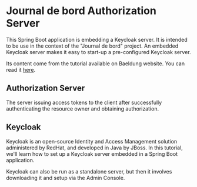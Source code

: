 # Journal de bord Authorization Server
This Spring Boot application is embedding a Keycloak server. It is intended to be use in the context of the "Journal de bord" project. An embedded Keycloak server makes it easy to start-up a pre-configured Keycloak server.

Its content come from the tutorial available on Baeldung website. You can read it [here](https://www.baeldung.com/keycloak-embedded-in-spring-boot-app).

## Authorization Server
The server issuing access tokens to the client after successfully authenticating the resource owner and obtaining authorization.

## Keycloak
Keycloak is an open-source Identity and Access Management solution administered by RedHat, and developed in Java by JBoss.
In this tutorial, we'll learn how to set up a Keycloak server embedded in a Spring Boot application.

Keycloak can also be run as a standalone server, but then it involves downloading it and setup via the Admin Console.
